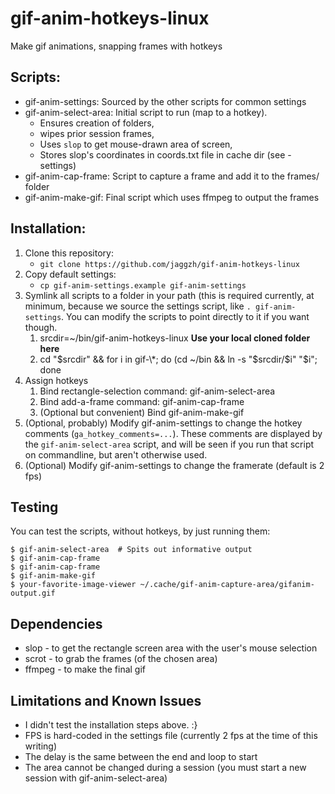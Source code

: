 # gif-anim-hotkeys-linux

Make gif animations, snapping frames with hotkeys

## Scripts:

* gif-anim-settings: Sourced by the other scripts for common settings
* gif-anim-select-area: Initial script to run (map to a hotkey).
	* Ensures creation of folders,
	* wipes prior session frames,
	* Uses `slop` to get mouse-drawn area of screen,
	* Stores slop's coordinates in coords.txt file in cache dir (see -settings)
* gif-anim-cap-frame: Script to capture a frame and add it to the frames/ folder
* gif-anim-make-gif: Final script which uses ffmpeg to output the frames

## Installation:
1. Clone this repository:
	* `git clone https://github.com/jaggzh/gif-anim-hotkeys-linux`
1. Copy default settings:
	* `cp gif-anim-settings.example gif-anim-settings`
1. Symlink all scripts to a folder in your path (this is required currently, at minimum, because we source the settings script, like `. gif-anim-settings`.  You can modify the scripts to point directly to it if you want though.
	1. srcdir=~/bin/gif-anim-hotkeys-linux  **Use your local cloned folder here**
	1. cd "$srcdir" && for i in gif-\*; do (cd ~/bin && ln -s "$srcdir/$i" "$i"; done
1. Assign hotkeys
	1. Bind rectangle-selection command: gif-anim-select-area
	1. Bind add-a-frame command: gif-anim-cap-frame
	1. (Optional but convenient) Bind gif-anim-make-gif
1. (Optional, probably) Modify gif-anim-settings to change the hotkey comments (`ga_hotkey_comments=...`). These comments are displayed by the `gif-anim-select-area` script, and will be seen if you run that script on commandline, but aren't otherwise used.
1. (Optional) Modify gif-anim-settings to change the framerate (default is 2 fps)

## Testing

You can test the scripts, without hotkeys, by just running them:
```
$ gif-anim-select-area  # Spits out informative output
$ gif-anim-cap-frame
$ gif-anim-cap-frame
$ gif-anim-make-gif
$ your-favorite-image-viewer ~/.cache/gif-anim-capture-area/gifanim-output.gif
```

## Dependencies

* slop - to get the rectangle screen area with the user's mouse selection
* scrot - to grab the frames (of the chosen area)
* ffmpeg - to make the final gif

## Limitations and Known Issues

* I didn't test the installation steps above. :}
* FPS is hard-coded in the settings file (currently 2 fps at the time of this writing)
* The delay is the same between the end and loop to start
* The area cannot be changed during a session (you must start a new session with gif-anim-select-area)
